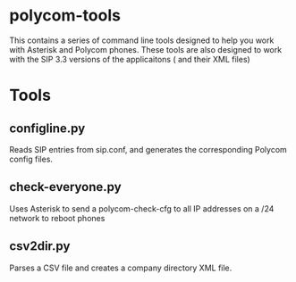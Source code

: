 # polycom-tools
This contains a series of command line tools designed to help you work with Asterisk and Polycom phones.
These tools are also designed to work with the SIP 3.3 versions of the applicaitons ( and their XML files)
# Tools
## configline.py
Reads SIP entries from sip.conf, and generates the corresponding Polycom config files.
## check-everyone.py
Uses Asterisk to send a polycom-check-cfg to all IP addresses on a /24 network to reboot phones 
## csv2dir.py
Parses a CSV file and creates a company directory XML file.
